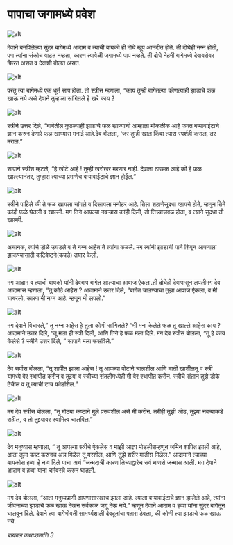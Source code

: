 # पापाचा जगामध्ये  प्रवेश

![alt](https://cdn.door43.org/obs/jpg/360px/obs-en-02-01.jpg)

देवाने बनविलेल्या सुंदर बागेमध्ये आदाम व त्याची बायको ही दोघे खूप आनंदीत होते.
ती दोघेही नग्न होती, पण त्यांना संकोच वाटत नव्हता, कारण त्यावेळी जगामध्ये पाप नव्हते.
ती दोघे नेहमी बागेमध्ये देवाबरोबर फिरत असत व देवाशी बोलत असत.


![alt](https://cdn.door43.org/obs/jpg/360px/obs-en-02-02.jpg)

परंतु त्या बागेमध्ये एक धूर्त साप होता.
तो स्त्रीस म्हणाला, “काय तुम्ही बागेतल्या कोणत्याही झाडाचे फळ खाऊ नये असे देवाने तुम्हाला सांगितले हे खरे काय ?


![alt](https://cdn.door43.org/obs/jpg/360px/obs-en-02-03.jpg)

स्त्रीने उत्तर दिले, “बागेतील  कुठल्याही झाडाचे फळ खाण्याची आम्हाला मोकळीक आहे फक्त बऱ्यावाईटाचे ज्ञान करुन देणारे फळ खाण्यास मनाई आहे.देव बोलला, ‘जर तुम्ही खाल किंवा  त्यास स्पर्शही कराल, तर मराल.” 


![alt](https://cdn.door43.org/obs/jpg/360px/obs-en-02-04.jpg)

सापाने स्त्रीस म्हटले, “हे खोटे आहे !
तुम्ही खरोखर मरणार नाही.
देवाला ठाऊक आहे की हे फळ खाल्ल्यानंतर, तुम्हास त्याच्या प्रमाणेच बऱ्यावाईटाचे ज्ञान होईल.”


![alt](https://cdn.door43.org/obs/jpg/360px/obs-en-02-05.jpg)

स्त्रीने पाहिले की ते फळ खायला चांगले व दिसायला मनोहर आहे.
तिला शहाणेसुदधा व्हायचे होते, म्हणुन तिने  कांही फळे घेतली व खाल्ली.
मग तिने आपल्या नवऱ्यास कांही दिली, तो तिच्याजवळ होता, व त्याने सुदधा ती खाल्ली.


![alt](https://cdn.door43.org/obs/jpg/360px/obs-en-02-06.jpg)

अचानक, त्यांचे डोळे उघडले व ते नग्न आहेत ते त्यांना कळले.
मग त्यांनी झाडाची पाने शिवून आपणाला झाकण्यासाठी कटिवेष्टने(कपडे) तयार केली.


![alt](https://cdn.door43.org/obs/jpg/360px/obs-en-02-07.jpg)

मग आदाम व त्याची बायको यांनी देवबाप बागेत आल्याचा आवाज ऐकला.ती दोघेही देवापासून लपलीमग देव आदामास म्हणाला, “तु कोठे आहेस ?
आदामाने उत्तर दिले, “बागेत चालण्याचा तुझा आवाज ऐकला, व मी घाबरलो, कारण मी नग्न आहे.
म्हणून मी लपलो.”


![alt](https://cdn.door43.org/obs/jpg/360px/obs-en-02-08.jpg)

मग देवाने विचारले,” तु नग्न आहेस हे तुला कोणी सांगितले?
“मी मना केलेले फळ तू खाल्ले आहेस काय ?
आदामाने उत्तर दिले, “तू मला ही स्त्री दिली, आणि तिने हे फळ मला दिले.
मग देव स्त्रीस बोलला, “तू हे काय केलेसे ?
स्त्रीने उत्तर दिले, ” सापाने मला फसविले.”


![alt](https://cdn.door43.org/obs/jpg/360px/obs-en-02-09.jpg)

देव सर्पास बोलला, “तू शापीत झाला आहेस !
तू आपल्या पोटाने चालशील आणि माती खाशीलतू व स्त्री यामध्ये वैर स्थापीत करीन व तुइया व  स्त्रीच्या संततीमध्येही मी वैर स्थापीत करीन.
स्त्रीचे संतान तुझे डोके ठेचील व तु त्याची टाच फोडशिल.”


![alt](https://cdn.door43.org/obs/jpg/360px/obs-en-02-10.jpg)

मग देव स्त्रीस बोलला, “तु मोठया कष्टाने मुले प्रसवशील असे मी करीन.
तरीही तुझी ओढ, तुझ्या नवऱ्याकडे राहील, व तो तुझ्यावर स्वामित्व चालविल.”


![alt](https://cdn.door43.org/obs/jpg/360px/obs-en-02-11.jpg)

देव मनुष्यास म्हणाला, “ तू आपल्या स्त्रीचे ऐकलेस व माझी आज्ञा मोडलीसम्हणून जमिन शापित झाली आहे, आता तूला कष्ट करुनच अन्न मिळेल
तू मरशील, आणि तुझे शरीर मातीस मिळेल.”
आदामाने त्याच्या बायकोस हव्वा हे नाव दिले याचा अर्थ “जन्मदात्री कारण तिच्याद्वारेच सर्व माणसे जन्मास आली.
मग देवाने आदाम व हव्वा यांना चर्मवस्त्रे करुन घातली.


![alt](https://cdn.door43.org/obs/jpg/360px/obs-en-02-12.jpg)

मग देव बोलला, “आता मनुष्यप्राणी आपणासारखाच झाला आहे. त्याला बऱ्यावाईटाचे ज्ञान झालेले आहे,  त्यांना जीवनाच्या झाडाचे फळ खाऊ देऊन सर्वकाळ जगू देऊ नये.”
म्हणून देवाने आदाम व हव्वा यांना सुंदर बागेतून घालवून दिले.
देवाने त्या बागेभोवती सामर्थ्यशाली देवदूतांचा  पहारा ठेवला, की कोणी त्या झाडाचे फळ खाऊ नये.


_बायबल कथाःउत्पत्ति 3_